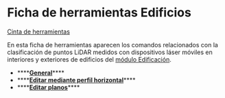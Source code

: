 # Ficha de herramientas Edificios

[Cinta de herramientas](../cinta-de-herramientas/)

En esta ficha de herramientas aparecen los comandos relacionados con la clasificación de puntos LiDAR medidos con dispositivos láser móviles en interiores y exteriores de edificios del [módulo Edificación](../modulo-edificios/).

* \*\*\*\*[**General**](../modulo-edificios/general/)\*\*\*\*
* \*\*\*\*[**Editar mediante perfil horizontal**](../modulo-edificios/editar-mediante-perfil-horizontal.md)\*\*\*\*
* \*\*\*\*[**Editar planos**](../modulo-edificios/editar-planos.md)\*\*\*\*


